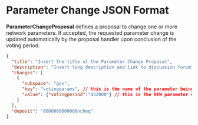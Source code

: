 # Parameter Change JSON Format

**ParameterChangeProposal** defines a proposal to change one or more network parameters. If accepted, the requested parameter change is updated automatically by the proposal handler upon conclusion of the voting period.

```json
{
  "title": "Insert the title of the Parameter Change Proposal",
  "description": "Insert long description and link to discussion forum",
  "changes": [
    {
      "subspace": "gov",
      "key": "votingparams", // this is the name of the parameter being changed 
      "value": {"votingperiod":"432000"} // this is the NEW parameter value 
    }
  ],
  "deposit": "8000000000000ncheq"
}
```
